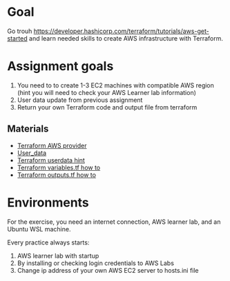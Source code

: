 # Goal
Go trouh https://developer.hashicorp.com/terraform/tutorials/aws-get-started and learn needed skills to create AWS infrastructure with Terraform.

# Assignment goals
1) You need to to create 1-3 EC2 machines with compatible AWS region (hint you will need to check your AWS Learner lab information) 
2) User data update from previous assignment 
3) Return your own Terraform code and output file from terraform

## Materials
- [Terraform AWS provider](https://registry.terraform.io/providers/hashicorp/aws/latest/docs)
- [User_data](https://registry.terraform.io/providers/hashicorp/aws/latest/docs/resources/instance)
- [Terraform userdata hint](./Terraform_hint_user_data.md)
- [Terraform variables.tf how to](https://developer.hashicorp.com/terraform/tutorials/aws-get-started/aws-variables)
- [Terraform outputs.tf how to](https://developer.hashicorp.com/terraform/tutorials/configuration-language/outputs)

# Environments
For the exercise, you need an internet connection, AWS learner lab, and an Ubuntu WSL machine.

Every practice always starts:
1) AWS learner lab with startup 
2) By installing or checking login credentials to AWS Labs 
3) Change ip address of your own AWS EC2 server to hosts.ini file
